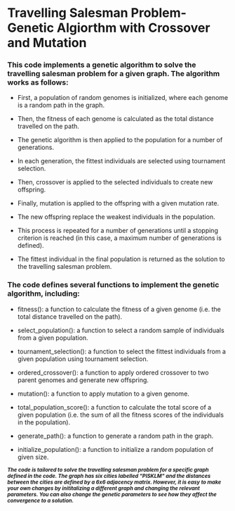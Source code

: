 # Travelling Salesman Problem-Genetic Algiorthm with Crossover and Mutation

### This code implements a genetic algorithm to solve the travelling salesman problem for a given graph. The algorithm works as follows:

* First, a population of random genomes is initialized, where each genome is a random path in the graph.    

* Then, the fitness of each genome is calculated as the total distance travelled on the path.  

* The genetic algorithm is then applied to the population for a number of generations.  

* In each generation, the fittest individuals are selected using tournament selection.   

* Then, crossover is applied to the selected individuals to create new offspring.  

* Finally, mutation is applied to the offspring with a given mutation rate.  

* The new offspring replace the weakest individuals in the population.   

* This process is repeated for a number of generations until a stopping criterion is reached (in this case, a maximum number of generations is defined).   

* The fittest individual in the final population is returned as the solution to the travelling salesman problem.   

### The code defines several functions to implement the genetic algorithm, including:

* fitness(): a function to calculate the fitness of a given genome (i.e. the total distance travelled on the path).   

* select_population(): a function to select a random sample of individuals from a given population.    

* tournament_selection(): a function to select the fittest individuals from a given population using tournament selection.    

* ordered_crossover(): a function to apply ordered crossover to two parent genomes and generate new offspring.    

* mutation(): a function to apply mutation to a given genome.    

* total_population_score(): a function to calculate the total score of a given population (i.e. the sum of all the fitness scores of the individuals in the population).   
 
* generate_path(): a function to generate a random path in the graph.   

* initialize_population(): a function to initialize a random population of given size.   


<sub> **_The code is tailored to solve the travelling salesman problem for a specific graph defined in the code. The graph has six cities labelled "PISKLM" and the distances between the cities are defined by a 6x6 adjacency matrix. However, it is easy to make your own changes by inititalizing a different graph and changing the relevant parameters. You can also change the genetic parameters to see how they affect the convergence to a solution._** </sub>


